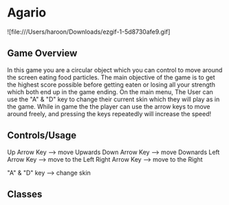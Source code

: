 # Agario
![file:///Users/haroon/Downloads/ezgif-1-5d8730afe9.gif]

## Game Overview
In this game you are a circular object which you can control to move around the screen eating food particles. The main objective of the game is to get the highest score possible before getting eaten or losing all your strength which both end up in the game ending. On the main menu, The User can use the "A" & "D" key to change their current skin which they will play as in the game. While in game the the player can use the arrow keys to move around freely, and pressing the keys repeatedly will increase the speed! 

## Controls/Usage

Up Arrow Key --> move Upwards
Down Arrow Key --> move Downards
Left Arrow Key --> move to the Left
Right Arrow Key --> move to the Right

"A" & "D" key --> change skin

## Classes

### 
